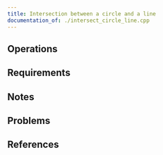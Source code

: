 ```yaml
---
title: Intersection between a circle and a line
documentation_of: ./intersect_circle_line.cpp
---
```


## Operations

## Requirements

## Notes

## Problems

## References
